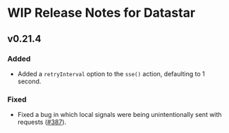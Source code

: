 # WIP Release Notes for Datastar

## v0.21.4

### Added

- Added a `retryInterval` option to the `sse()` action, defaulting to 1 second.


### Fixed

- Fixed a bug in which local signals were being unintentionally sent with requests ([#387](https://github.com/starfederation/datastar/issues/387)).